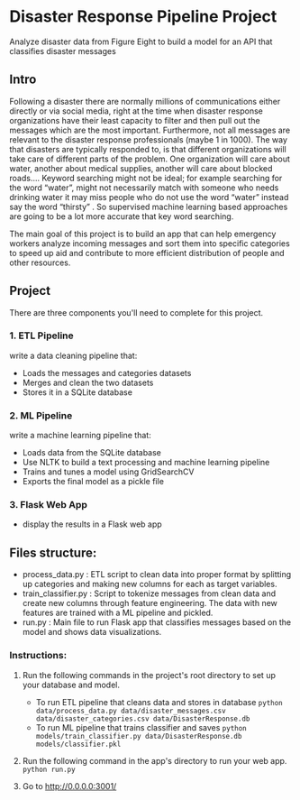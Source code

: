 # Disaster Response Pipeline Project
Analyze disaster data from Figure Eight to build a model for an API that classifies disaster messages
## Intro
Following a disaster there are normally millions of communications either directly or via social media, right at the time when disaster response organizations have their least capacity to filter and then pull out the messages which are the most important. Furthermore, not all messages are relevant to the disaster response professionals (maybe 1 in 1000). The way that disasters are typically responded to, is that different organizations will take care of different parts of the problem. One organization will care about water, another about medical supplies, another will care about blocked roads…. Keyword searching might not be ideal; for example searching for the word “water”, might not necessarily match with someone who needs drinking water it may miss people who do not use the word “water” instead say the word “thirsty” . So supervised machine learning based approaches are going to be a lot more accurate that key word searching.

The main goal of this project is to build an app  that can help emergency workers analyze incoming messages and sort them into specific categories to speed up aid and contribute to more efficient distribution of people and other resources.
## Project 
There are three components you'll need to complete for this project.

### 1. ETL Pipeline
write a data cleaning pipeline that:

- Loads the messages and categories datasets
- Merges and clean the two datasets
- Stores it in a SQLite database
### 2. ML Pipeline
write a machine learning pipeline that:

- Loads data from the SQLite database
- Use NLTK to build a text processing and machine learning pipeline 
- Trains and tunes a model using GridSearchCV
- Exports the final model as a pickle file
### 3. Flask Web App
- display the results in a Flask web app

## Files structure:
- process_data.py : ETL script to clean data into proper format by splitting up categories and making new columns for each as target variables.
- train_classifier.py : Script to tokenize messages from clean data and create new columns through feature engineering. The data with new features are trained with a ML pipeline and pickled.
- run.py : Main file to run Flask app that classifies messages based on the model and shows data visualizations.

### Instructions:
1. Run the following commands in the project's root directory to set up your database and model.

    - To run ETL pipeline that cleans data and stores in database
        `python data/process_data.py data/disaster_messages.csv data/disaster_categories.csv data/DisasterResponse.db`
    - To run ML pipeline that trains classifier and saves
        `python models/train_classifier.py data/DisasterResponse.db models/classifier.pkl`

2. Run the following command in the app's directory to run your web app.
    `python run.py`

3. Go to http://0.0.0.0:3001/


